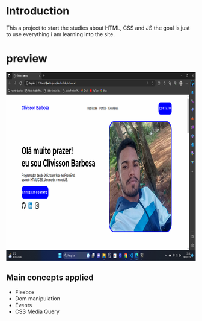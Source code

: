 # Introduction 

This a project to start the studies about HTML, CSS and JS
the goal is just to use everything i am learning into the site.

# preview 

<img src="https://github.com/clivissonjose/Site-Portfolio-teste/blob/main/preview.png" height="500"/>

## Main concepts applied

 - Flexbox
 - Dom manipulation
 - Events
 - CSS Media Query 


